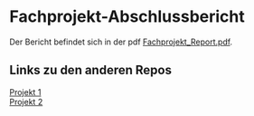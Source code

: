 # Fachprojekt-Abschlussbericht

Der Bericht befindet sich in der pdf [Fachprojekt_Report.pdf](https://github.com/JorgoJorgo/Fachprojekt-Abschlussbericht/blob/main/Fachprojekt_Report.pdf).

## Links zu den anderen Repos
[Projekt 1](https://github.com/JorgoJorgo/Fachprojekt) <br>
[Projekt 2](https://github.com/togir2/TE_SR_experiments_2021)

